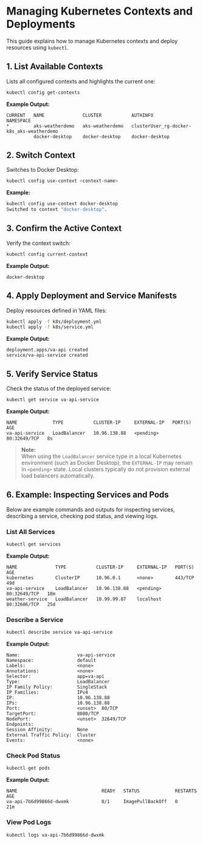 # Managing Kubernetes Contexts and Deployments

This guide explains how to manage Kubernetes contexts and deploy resources using `kubectl`.

## 1. List Available Contexts

Lists all configured contexts and highlights the current one:

```sh
kubectl config get-contexts
```

**Example Output:**
```
CURRENT   NAME              CLUSTER           AUTHINFO                                    NAMESPACE
*         aks-weatherdemo   aks-weatherdemo   clusterUser_rg-docker-k8s_aks-weatherdemo
          docker-desktop    docker-desktop    docker-desktop
```

## 2. Switch Context

Switches to Docker Desktop:

```sh
kubectl config use-context <context-name>
```

**Example:**
```sh
kubectl config use-context docker-desktop
Switched to context "docker-desktop".
```

## 3. Confirm the Active Context

Verify the context switch:

```sh
kubectl config current-context
```

**Example Output:**
```
docker-desktop
```

## 4. Apply Deployment and Service Manifests

Deploy resources defined in YAML files:

```sh
kubectl apply -f k8s/deployment.yml
kubectl apply -f k8s/service.yml
```

**Example Output:**
```
deployment.apps/va-api created
service/va-api-service created
```

## 5. Verify Service Status

Check the status of the deployed service:

```sh
kubectl get service va-api-service
```

**Example Output:**
```
NAME             TYPE           CLUSTER-IP     EXTERNAL-IP   PORT(S)        AGE
va-api-service   LoadBalancer   10.96.138.88   <pending>     80:32649/TCP   8s
```

> **Note:**  
> When using the `LoadBalancer` service type in a local Kubernetes environment (such as Docker Desktop), the `EXTERNAL-IP` may remain in `<pending>` state. Local clusters typically do not provision external load balancers automatically.

## 6. Example: Inspecting Services and Pods

Below are example commands and outputs for inspecting services, describing a service, checking pod status, and viewing logs.

### List All Services

```sh
kubectl get services
```

**Example Output:**
```
NAME              TYPE           CLUSTER-IP     EXTERNAL-IP   PORT(S)        AGE
kubernetes        ClusterIP      10.96.0.1      <none>        443/TCP        49d
va-api-service    LoadBalancer   10.96.138.88   <pending>     80:32649/TCP   18m
weather-service   LoadBalancer   10.99.99.87    localhost     80:32606/TCP   25d
```

### Describe a Service

```sh
kubectl describe service va-api-service
```

**Example Output:**
```
Name:                     va-api-service
Namespace:                default
Labels:                   <none>
Annotations:              <none>
Selector:                 app=va-api
Type:                     LoadBalancer
IP Family Policy:         SingleStack
IP Families:              IPv4
IP:                       10.96.138.88
IPs:                      10.96.138.88
Port:                     <unset>  80/TCP
TargetPort:               8080/TCP
NodePort:                 <unset>  32649/TCP
Endpoints:
Session Affinity:         None
External Traffic Policy:  Cluster
Events:                   <none>
```

### Check Pod Status

```sh
kubectl get pods
```

**Example Output:**
```
NAME                               READY   STATUS             RESTARTS           AGE
va-api-7b6d99866d-dwxmk            0/1     ImagePullBackOff   0                  21m
```

### View Pod Logs

```sh
kubectl logs va-api-7b6d99866d-dwxmk
```
